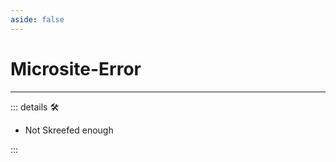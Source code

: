 ```yaml
---
aside: false
---
```

# Microsite-Error

---

<!-- =================================================== -->
<!-- =================================================== -->
<!-- =================================================== -->
<!-- =================================================== -->
<!-- =================================================== -->
::: details 🛠

- Not Skreefed enough

:::
